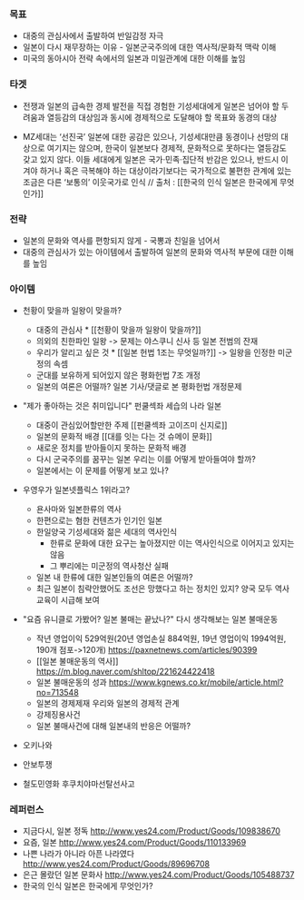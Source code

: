 
### 목표 
* 대중의 관심사에서 출발하여 반일감정 자극
* 일본이 다시 재무장하는 이유 - 일본군국주의에 대한 역사적/문화적 맥락 이해 
* 미국의 동아시아 전략 속에서의 일본과 미일관계에 대한 이해를 높임 
 

### 타겟

* 전쟁과 일본의 급속한 경제 발전을 직접 경험한 기성세대에게 일본은 넘어야 할 두려움과 열등감의 대상임과 동시에 경제적으로 도달해야 할 목표와 동경의 대상
- MZ세대는 ‘선진국’ 일본에 대한 공감은 있으나, 기성세대만큼 동경이나 선망의 대상으로 여기지는 않으며, 한국이 일본보다 경제적, 문화적으로 못하다는 열등감도 갖고 있지 않다. 이들 세대에게 일본은 국가·민족·집단적 반감은 있으나, 반드시 이겨야 하거나 혹은 극복해야 하는 대상이라기보다는 국가적으로 불편한 관계에 있는 조금은 다른 ‘보통의’ 이웃국가로 인식 // 출처 : [[한국의 인식 일본은 한국에게 무엇인가]]


### 전략
* 일본의 문화와 역사를 편항되지 않게 - 국뽕과 친일을 넘어서 
* 대중의 관심사가 있는 아이템에서 출발하여 일본의 문화와 역사적 부문에 대한 이해를 높임 

### 아이템

* 천황이 맞을까 일왕이 맞을까?
	* 대중의 관심사 * [[천황이 맞을까 일왕이 맞을까?]]
	* 의외의 친한파인 일왕 -> 문제는 야스쿠니 신사 등 일본 전범의 잔재
	* 우리가 알리고 싶은 것 * [[일본 헌법 1조는 무엇일까?]] -> 일왕을 인정한 미군정의 속셈
	* 군대를 보유하게 되어있지 않은 평화헌법 7조 개정 
	* 일본의 여론은 어떨까? 일본 기사/댓글로 본 평화헌법 개정문제

* "제가 좋아하는 것은 취미입니다" 펀쿨섹좌 세습의 나라 일본
	*  대중이 관심있어할만한 주제 [[펀쿨섹좌 고이즈미 신지로]]
	*  일본의 문화적 배경  [[대를 잇는 다는 것 슈메이 문화]]
	*  새로운 정치를 받아들이지 못하는 문화적 배경
	*  다시 군국주의를 꿈꾸는 일본 우리는 이를 어떻게 받아들여야 할까? 
	*  일본에서는 이 문제를 어떻게 보고 있나?

* 우영우가 일본넷플릭스 1위라고? 
	* 욘사마와 일본한류의 역사
	* 한편으로는 혐한 컨텐츠가 인기인 일본 
	* 한일양국 기성세대와 젊은 세대의 역사인식
		* 한류로 문화에 대한 요구는 높아졌지만 이는 역사인식으로 이어지고 있지는 않음 
		* 그 뿌리에는 미군정의 역사청산 실패
	* 일본 내 한류에 대한 일본인들의 여론은 어떨까? 
	* 최근 일본이 침략안했어도 조선은 망했다고 하는 정치인 있지? 양국 모두 역사교육이 시급해 보여

* "요즘 유니클로 가봤어? 일본 불매는 끝났나?" 다시 생각해보는 일본 불매운동
	* 작년 영업이익 529억원(20년 영업손실 884억원, 19년 영업이익 1994억원, 190개 점포->120개) 
	  https://paxnetnews.com/articles/90399 
	* [[일본 불매운동의 역사]] https://m.blog.naver.com/shltop/221624422418
	* 일본 불매운동의 성과 https://www.kgnews.co.kr/mobile/article.html?no=713548
	* 일본의 경제제재 우리와 일본의 경제적 관계 
	* 강제징용사건 
	* 일본 불매사건에 대해 일본내의 반응은 어떨까? 


* 오키나와 

* 안보투쟁

* 철도민영화
후쿠치야마선탈선사고



### 레퍼런스 
* 지금다시, 일본 정독 http://www.yes24.com/Product/Goods/109838670 
* 요즘, 일본 http://www.yes24.com/Product/Goods/110133969
* 나쁜 나라가 아니라 아픈 나라였다 http://www.yes24.com/Product/Goods/89696708
* 은근 몰랐던 일본 문화사 http://www.yes24.com/Product/Goods/105488737
* 한국의 인식 일본은 한국에게 무엇인가? 
